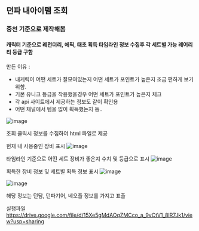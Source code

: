 ## 던파 내아이템 조회
### 중천 기준으로 제작해봄
#### 캐릭터 기준으로 레전더리, 에픽, 태초 획득 타임라인 정보 수집후 각 세트별 가능 레어리티 등급 구함
만든 이유 : 
* 내케릭이 어떤 세트가 잘모여있는지 어떤 세트가 포인트가 높은지 조금 편하게 보기 위함. 
* 기본 유니크 등급을 착용했을경우 어떤 세트가 포인트가 높은지 체크
* 각 api 사이트에서 제공하는 정보도 같이 확인용
* 어떤 채널에서 템을 많이 획득했는지 등.. 

![image](https://github.com/user-attachments/assets/0988e4ba-6385-41a4-b0fa-427b2a813791)

조회 클릭시 정보를 수집하여 html 파일로 제공

현재 내 사용중인 장비 표시
![image](https://github.com/user-attachments/assets/a21b7fa3-cd21-4cfc-91eb-d22d4e7e6802)

타임라인 기준으로 어떤 세트 장비가 좋은지 수치 및 등급으로 표시
![image](https://github.com/user-attachments/assets/f6ce261d-9412-42b0-b9b8-d6ab5145efdd)

획득한 장비 정보 및 세트별 획득 정보 표시
![image](https://github.com/user-attachments/assets/1e74a0a1-0b4e-45bf-8d3f-78a04063fe81)

![image](https://github.com/user-attachments/assets/6ae844da-0458-403d-9b20-63fdd4d84292)

해당 정보는 던담, 던파기어, 네오플 정보를 가지고 표출


실행파일 https://drive.google.com/file/d/15Xe5gMdAOqZMCco_a_9vCtV1_8lR7Jk1/view?usp=sharing
